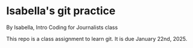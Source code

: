 # Isabella's git practice

By Isabella, Intro Coding for Journalists class

This repo is a class assignment to learn git. It is due January 22nd, 2025.